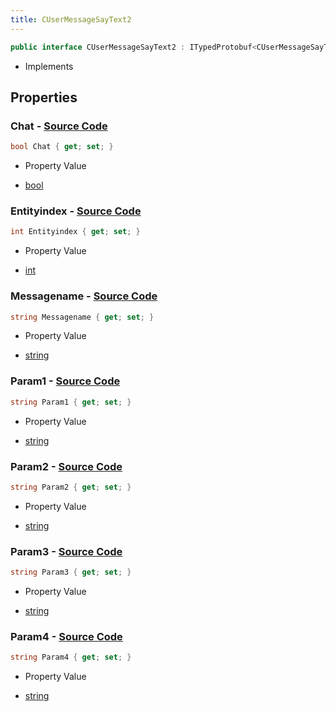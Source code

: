 ```yaml
---
title: CUserMessageSayText2
---
```


```csharp
public interface CUserMessageSayText2 : ITypedProtobuf<CUserMessageSayText2>, INativeHandle, INetMessage<CUserMessageSayText2>, IDisposable
```

- Implements

## Properties

### **Chat** - [Source Code](https://github.com/swiftly-solution/swiftlys2/blob/main/managed/src/SwiftlyS2.Generated/Protobufs/Interfaces/CUserMessageSayText2.cs#L21)

```csharp
bool Chat { get; set; }
```

- Property Value

- [bool](https://learn.microsoft.com/dotnet/api/system.boolean)

### **Entityindex** - [Source Code](https://github.com/swiftly-solution/swiftlys2/blob/main/managed/src/SwiftlyS2.Generated/Protobufs/Interfaces/CUserMessageSayText2.cs#L18)

```csharp
int Entityindex { get; set; }
```

- Property Value

- [int](https://learn.microsoft.com/dotnet/api/system.int32)

### **Messagename** - [Source Code](https://github.com/swiftly-solution/swiftlys2/blob/main/managed/src/SwiftlyS2.Generated/Protobufs/Interfaces/CUserMessageSayText2.cs#L24)

```csharp
string Messagename { get; set; }
```

- Property Value

- [string](https://learn.microsoft.com/dotnet/api/system.string)

### **Param1** - [Source Code](https://github.com/swiftly-solution/swiftlys2/blob/main/managed/src/SwiftlyS2.Generated/Protobufs/Interfaces/CUserMessageSayText2.cs#L27)

```csharp
string Param1 { get; set; }
```

- Property Value

- [string](https://learn.microsoft.com/dotnet/api/system.string)

### **Param2** - [Source Code](https://github.com/swiftly-solution/swiftlys2/blob/main/managed/src/SwiftlyS2.Generated/Protobufs/Interfaces/CUserMessageSayText2.cs#L30)

```csharp
string Param2 { get; set; }
```

- Property Value

- [string](https://learn.microsoft.com/dotnet/api/system.string)

### **Param3** - [Source Code](https://github.com/swiftly-solution/swiftlys2/blob/main/managed/src/SwiftlyS2.Generated/Protobufs/Interfaces/CUserMessageSayText2.cs#L33)

```csharp
string Param3 { get; set; }
```

- Property Value

- [string](https://learn.microsoft.com/dotnet/api/system.string)

### **Param4** - [Source Code](https://github.com/swiftly-solution/swiftlys2/blob/main/managed/src/SwiftlyS2.Generated/Protobufs/Interfaces/CUserMessageSayText2.cs#L36)

```csharp
string Param4 { get; set; }
```

- Property Value

- [string](https://learn.microsoft.com/dotnet/api/system.string)

